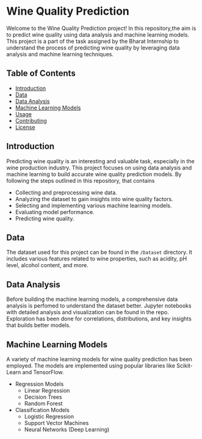 # Wine Quality Prediction

Welcome to the Wine Quality Prediction project! In this repository,the aim is to predict wine quality using data analysis and machine learning models. This project is a part of the task assigned by the Bharat Internship to understand the process of predicting wine quality by leveraging data analysis and machine learning techniques.

## Table of Contents

- [Introduction](#introduction)
- [Data](#data)
- [Data Analysis](#data-analysis)
- [Machine Learning Models](#machine-learning-models)
- [Usage](#usage)
- [Contributing](#contributing)
- [License](#license)

## Introduction

Predicting wine quality is an interesting and valuable task, especially in the wine production industry. This project focuses on using data analysis and machine learning to build accurate wine quality prediction models. By following the steps outlined in this repository, that contains

- Collecting and preprocessing wine data.
- Analyzing the dataset to gain insights into wine quality factors.
- Selecting and implementing various machine learning models.
- Evaluating model performance.
- Predicting wine quality.

## Data

The dataset used for this project can be found in the `/Dataset` directory. It includes various features related to wine properties, such as acidity, pH level, alcohol content, and more.

## Data Analysis

Before building the machine learning models, a comprehensive data analysis is perfomed to understand the dataset better. Jupyter notebooks with detailed analysis and visualization can be found in the repo. Exploration has been done for correlations, distributions, and key insights that builds better models.

## Machine Learning Models

A variety of machine learning models for wine quality prediction has been employed. The models are implemented using popular libraries like Scikit-Learn and TensorFlow.

- Regression Models
  - Linear Regression
  - Decision Trees
  - Random Forest
- Classification Models
  - Logistic Regression
  - Support Vector Machines
  - Neural Networks (Deep Learning)
